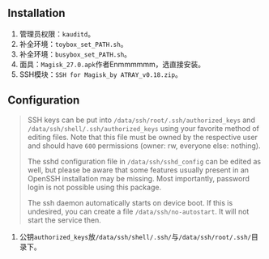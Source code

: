 ## Installation

1. 管理员权限：`kauditd`。
2. 补全环境：`toybox_set_PATH.sh`。
3. 补全环境：`busybox_set_PATH.sh`。
4. 面具：`Magisk_27.0.apk`作者Enmmmmmm，选直接安装。
5. SSH模块：`SSH for Magisk_by ATRAY_v0.18.zip`。

## Configuration

> SSH keys can be put into `/data/ssh/root/.ssh/authorized_keys` and `/data/ssh/shell/.ssh/authorized_keys` using your favorite method of editing files. Note that this file must be owned by the respective user and should have `600` permissions (owner: rw, everyone else: nothing).
>
> The sshd configuration file in `/data/ssh/sshd_config` can be edited as well, but please be aware that some features usually present in an OpenSSH installation may be missing. Most importantly, password login is not possible using this package.
>
> The ssh daemon automatically starts on device boot. If this is undesired, you can create a file `/data/ssh/no-autostart`. It will not start the service then.

1. 公钥`authorized_keys`放`/data/ssh/shell/.ssh/`与`/data/ssh/root/.ssh/`目录下。

